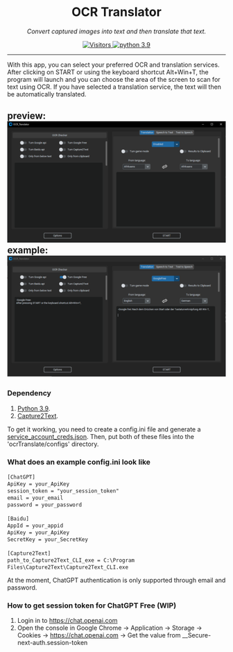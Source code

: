<p align="center">
  <h1 align="center">OCR Translator</h1>
  <p align="center"><i>Convert captured images into text and then translate that text.</i></p>
</p>

<p align="center">
   <a href="https://github.com/Azornes/ocrTranslator">
    <img alt="Visitors" src="https://shields-io-visitor-counter.herokuapp.com/badge?page=Azornes.ocrTranslator&color=1D70B8&logo=GitHub&logoColor=FFFFFF&style=flat-square">
   </a>
  <a href="https://www.python.org/">
    <img alt="python 3.9" src="https://img.shields.io/badge/python-3.9-3776AB?logo=Python&logoColor=FFFFFF&style=flat-square">
   </a>
</p>

---
With this app, you can select your preferred OCR and translation services. After clicking on START or using the keyboard shortcut Alt+Win+T, the program will launch and you can choose the area of the screen to scan for text using OCR. If you have selected a translation service, the text will then be automatically translated.

preview:
![](documentation_images/GUI_preview.png)
example:
![](documentation_images/GUI_preview_example.png)
---
### Dependency
1. [Python 3.9](https://www.python.org/downloads/release/python-390/).
2. [Capture2Text](https://sourceforge.net/projects/capture2text/).

To get it working, you need to create a config.ini file and generate a [service_account_creds.json](https://developers.google.com/workspace/guides/create-credentials?hl=pl).
Then, put both of these files into the 'ocrTranslate/configs' directory.
### What does an example config.ini look like
```
[ChatGPT]
ApiKey = your_ApiKey
session_token = "your_session_token"
email = your_email
password = your_password

[Baidu]
AppId = your_appid
ApiKey = your_ApiKey
SecretKey = your_SecretKey

[Capture2Text]
path_to_Capture2Text_CLI_exe = C:\Program Files\Capture2Text\Capture2Text_CLI.exe
```

At the moment, ChatGPT authentication is only supported through email and password.

### How to get session token for ChatGPT Free (WIP)
1. Login in to https://chat.openai.com
2. Open the console in Google Chrome -> Application -> Storage -> Cookies -> https://chat.openai.com -> Get the value from __Secure-next-auth.session-token
